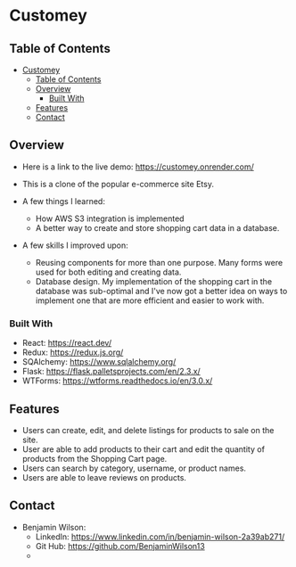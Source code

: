 # Customey

## Table of Contents

- [Customey](#customey)
  - [Table of Contents](#table-of-contents)
  - [Overview](#overview)
    - [Built With](#built-with)
  - [Features](#features)
  - [Contact](#contact)

## Overview


 * Here is a link to the live demo: https://customey.onrender.com/

 * This is a clone of the popular e-commerce site Etsy. 

 * A few things I learned:
    * How AWS S3 integration is implemented
    * A better way to create and store shopping cart data in a database.

 * A few skills I improved upon: 
   * Reusing components for more than one purpose. Many forms were used for both editing and creating data. 
   * Database design. My implementation of the shopping cart in the database was sub-optimal and I've now got a better idea on ways to implement one that are more efficient and easier to work with. 
  
   
 

<!-- TODO: Add a screenshot of the live project.
    1. Link to a 'live demo.'
    2. Describe your overall experience in a couple of sentences.
    3. List a few specific technical things that you learned or improved on.
    4. Share any other tips or guidance for others attempting this or something similar.
 -->

### Built With

<!-- TODO: List any MAJOR libraries/frameworks (e.g. React, Tailwind) with links to their homepages. -->
 * React: https://react.dev/
 * Redux: https://redux.js.org/
 * SQAlchemy: https://www.sqlalchemy.org/
 * Flask: https://flask.palletsprojects.com/en/2.3.x/
 * WTForms: https://wtforms.readthedocs.io/en/3.0.x/


## Features

<!-- TODO: List what specific 'user problems' that this application solves. -->
 * Users can create, edit, and delete listings for products to sale on the site. 
 * User are able to add products to their cart and edit the quantity of products from the Shopping Cart page. 
 * Users can search by category, username, or product names. 
 * Users are able to leave reviews on products. 

## Contact

<!-- TODO: Include icons and links to your RELEVANT, PROFESSIONAL 'DEV-ORIENTED' social media. LinkedIn and dev.to are minimum. -->
  * Benjamin Wilson: 
    * LinkedIn: https://www.linkedin.com/in/benjamin-wilson-2a39ab271/
    * Git Hub: https://github.com/BenjaminWilson13
    * 

<!-- TODO: List any blog posts, tutorials or plugins that you may have used to complete the project. Only list those that had a significant impact. Obviously, we all 'Google' stuff while working on our things, but maybe something in particular stood out as a 'major contributor' to your skill set for this project. -->